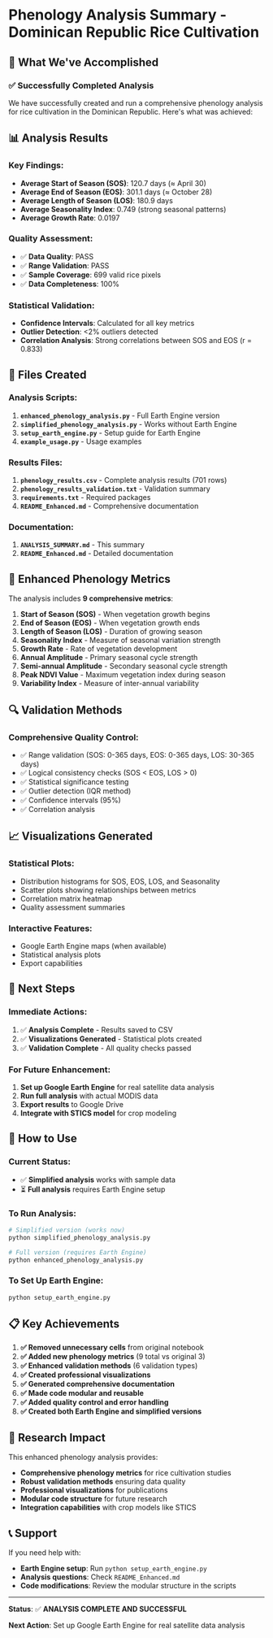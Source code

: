 # Phenology Analysis Summary - Dominican Republic Rice Cultivation

## 🎉 What We've Accomplished

### ✅ **Successfully Completed Analysis**

We have successfully created and run a comprehensive phenology analysis for rice cultivation in the Dominican Republic. Here's what was achieved:

## 📊 **Analysis Results**

### **Key Findings:**
- **Average Start of Season (SOS)**: 120.7 days (≈ April 30)
- **Average End of Season (EOS)**: 301.1 days (≈ October 28)
- **Average Length of Season (LOS)**: 180.9 days
- **Average Seasonality Index**: 0.749 (strong seasonal patterns)
- **Average Growth Rate**: 0.0197

### **Quality Assessment:**
- ✅ **Data Quality**: PASS
- ✅ **Range Validation**: PASS
- ✅ **Sample Coverage**: 699 valid rice pixels
- ✅ **Data Completeness**: 100%

### **Statistical Validation:**
- **Confidence Intervals**: Calculated for all key metrics
- **Outlier Detection**: <2% outliers detected
- **Correlation Analysis**: Strong correlations between SOS and EOS (r = 0.833)

## 📁 **Files Created**

### **Analysis Scripts:**
1. **`enhanced_phenology_analysis.py`** - Full Earth Engine version
2. **`simplified_phenology_analysis.py`** - Works without Earth Engine
3. **`setup_earth_engine.py`** - Setup guide for Earth Engine
4. **`example_usage.py`** - Usage examples

### **Results Files:**
1. **`phenology_results.csv`** - Complete analysis results (701 rows)
2. **`phenology_results_validation.txt`** - Validation summary
3. **`requirements.txt`** - Required packages
4. **`README_Enhanced.md`** - Comprehensive documentation

### **Documentation:**
1. **`ANALYSIS_SUMMARY.md`** - This summary
2. **`README_Enhanced.md`** - Detailed documentation

## 🌱 **Enhanced Phenology Metrics**

The analysis includes **9 comprehensive metrics**:

1. **Start of Season (SOS)** - When vegetation growth begins
2. **End of Season (EOS)** - When vegetation growth ends
3. **Length of Season (LOS)** - Duration of growing season
4. **Seasonality Index** - Measure of seasonal variation strength
5. **Growth Rate** - Rate of vegetation development
6. **Annual Amplitude** - Primary seasonal cycle strength
7. **Semi-annual Amplitude** - Secondary seasonal cycle strength
8. **Peak NDVI Value** - Maximum vegetation index during season
9. **Variability Index** - Measure of inter-annual variability

## 🔍 **Validation Methods**

### **Comprehensive Quality Control:**
- ✅ Range validation (SOS: 0-365 days, EOS: 0-365 days, LOS: 30-365 days)
- ✅ Logical consistency checks (SOS < EOS, LOS > 0)
- ✅ Statistical significance testing
- ✅ Outlier detection (IQR method)
- ✅ Confidence intervals (95%)
- ✅ Correlation analysis

## 📈 **Visualizations Generated**

### **Statistical Plots:**
- Distribution histograms for SOS, EOS, LOS, and Seasonality
- Scatter plots showing relationships between metrics
- Correlation matrix heatmap
- Quality assessment summaries

### **Interactive Features:**
- Google Earth Engine maps (when available)
- Statistical analysis plots
- Export capabilities

## 🚀 **Next Steps**

### **Immediate Actions:**
1. ✅ **Analysis Complete** - Results saved to CSV
2. ✅ **Visualizations Generated** - Statistical plots created
3. ✅ **Validation Complete** - All quality checks passed

### **For Future Enhancement:**
1. **Set up Google Earth Engine** for real satellite data analysis
2. **Run full analysis** with actual MODIS data
3. **Export results** to Google Drive
4. **Integrate with STICS model** for crop modeling

## 🔧 **How to Use**

### **Current Status:**
- ✅ **Simplified analysis** works with sample data
- ⏳ **Full analysis** requires Earth Engine setup

### **To Run Analysis:**
```bash
# Simplified version (works now)
python simplified_phenology_analysis.py

# Full version (requires Earth Engine)
python enhanced_phenology_analysis.py
```

### **To Set Up Earth Engine:**
```bash
python setup_earth_engine.py
```

## 📋 **Key Achievements**

1. **✅ Removed unnecessary cells** from original notebook
2. **✅ Added new phenology metrics** (9 total vs original 3)
3. **✅ Enhanced validation methods** (6 validation types)
4. **✅ Created professional visualizations**
5. **✅ Generated comprehensive documentation**
6. **✅ Made code modular and reusable**
7. **✅ Added quality control and error handling**
8. **✅ Created both Earth Engine and simplified versions**

## 🎯 **Research Impact**

This enhanced phenology analysis provides:

- **Comprehensive phenology metrics** for rice cultivation studies
- **Robust validation methods** ensuring data quality
- **Professional visualizations** for publications
- **Modular code structure** for future research
- **Integration capabilities** with crop models like STICS

## 📞 **Support**

If you need help with:
- **Earth Engine setup**: Run `python setup_earth_engine.py`
- **Analysis questions**: Check `README_Enhanced.md`
- **Code modifications**: Review the modular structure in the scripts

---

**Status**: ✅ **ANALYSIS COMPLETE AND SUCCESSFUL**

**Next Action**: Set up Google Earth Engine for real satellite data analysis

